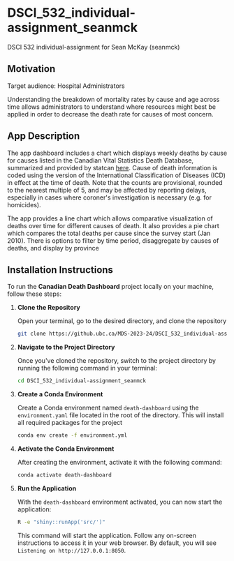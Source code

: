 # DSCI_532_individual-assignment_seanmck

DSCI 532 individual-assignment for Sean McKay (seanmck)

## Motivation

Target audience: Hospital Administrators

Understanding the breakdown of mortality rates by cause and age across time allows administrators to understand where resources might best be applied in order to decrease the death rate for causes of most concern.

## App Description 

The app dashboard includes a chart which displays weekly deaths by cause for causes listed in the Canadian Vital Statistics Death Database, summarized and provided by statcan [here](https://www150.statcan.gc.ca/t1/tbl1/en/tv.action?pid=1310081001). Cause of death information is coded using the version of the International Classification of Diseases (ICD) in effect at the time of death. Note that the counts are provisional, rounded to the nearest multiple of 5, and may be affected by reporting delays, especially in cases where coroner's investigation is necessary (e.g. for homicides). 

The app provides a line chart which allows comparative visualization of deaths over time for different causes of death. It also provides a pie chart which compares the total deaths per cause since the survey start (Jan 2010). There is options to filter by time period, disaggregate by causes of deaths, and display by province  

## Installation Instructions

To run the **Canadian Death Dashboard** project locally on your machine, follow these steps:

1. **Clone the Repository**

    Open your terminal, go to the desired directory, and clone the repository

    ```bash
    git clone https://github.ubc.ca/MDS-2023-24/DSCI_532_individual-assignment_seanmck.git
    ```

2. **Navigate to the Project Directory**

    Once you've cloned the repository, switch to the project directory by running the following command in your terminal:

    ```bash
    cd DSCI_532_individual-assignment_seanmck
    ```

3. **Create a Conda Environment**

    Create a Conda environment named `death-dashboard` using the `environment.yaml` file located in the root of the directory. This will install all required packages for the project

    ```bash
    conda env create -f environment.yml
    ```

4. **Activate the Conda Environment**

    After creating the environment, activate it with the following command:

    ```bash
    conda activate death-dashboard
    ```

5. **Run the Application**

    With the `death-dashboard` environment activated, you can now start the application:

    ```bash
    R -e "shiny::runApp('src/')"
    ```

    This command will start the application. Follow any on-screen instructions to access it in your web browser.
    By default, you will see `Listening on http://127.0.0.1:8050`.
